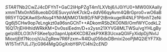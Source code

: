 $START$Nb2CwZJ4cDFYhT+GaC2liHpPZgT4m1LXVbj6/iJ0iYU0+MW00XAalIyxmmTMx0nN58ueobDGIESuvyoVeK7ckQ+ddV66qyAvm4Q8rGpro0+wO6aB9R5YTQQKAwIlSnNsq4YNhMjNMOTAt9D/FNP2tBmkugeIR4NLF1P6nhT2eNiQg6j5CHw9op7eLngkzt0a96snGChT++ADkomRSbZKO0N9/OmfWYCodkL216Q17rjEHHhIdWRkKM+Dv0ssIEedm/D+x2ysn21XYVG8MLTWSu/vgYHLgBygelzi8DLO3t7rFSKee1pz0apnUpbKKCD8ZekPXKB3UcxaQGliFyXidpDj/NvIJMioxtjEtf7NccojVJuZgRew7R6Fzxm+R4lDuj056dxDBmixi2ooPjMQ2iEYF7XbW15Tnf7ULJ7jcG964MgQGgXnbY6P/Ci4hi2c$END$